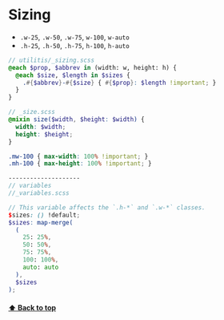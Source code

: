 [0.0]: #Sizing
# Sizing
* `.w-25`, `.w-50`, `.w-75`, `w-100`, `w-auto`
* `.h-25`, `.h-50`, `.h-75`, `h-100`, `h-auto`
  
```SCSS
// utilitis/_sizing.scss
@each $prop, $abbrev in (width: w, height: h) {
  @each $size, $length in $sizes {
    .#{$abbrev}-#{$size} { #{$prop}: $length !important; }
  }
}

// _size.scss
@mixin size($width, $height: $width) {
  width: $width;
  height: $height;
}

.mw-100 { max-width: 100% !important; }
.mh-100 { max-height: 100% !important; }

--------------------
// variables
//_variables.scss

// This variable affects the `.h-*` and `.w-*` classes.
$sizes: () !default;
$sizes: map-merge(
  (
    25: 25%,
    50: 50%,
    75: 75%,
    100: 100%,
    auto: auto
  ),
  $sizes
);
```

#### [⬆ Back to top][0.0]
